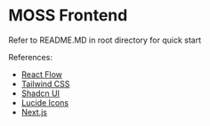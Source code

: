 # MOSS Frontend

Refer to README.MD in root directory for quick start

References:

-   [React Flow](https://reactflow.dev/)
-   [Tailwind CSS](https://tailwindcss.com/)
-   [Shadcn UI](https://ui.shadcn.com/)
-   [Lucide Icons](https://lucide.dev/)
-   [Next.js](https://nextjs.org/)

